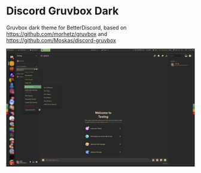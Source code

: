 # Discord Gruvbox Dark
Gruvbox dark theme for BetterDiscord, based on https://github.com/morhetz/gruvbox and https://github.com/Moskas/discord-gruvbox

![example screenshot](./theme.png)
